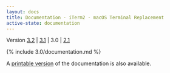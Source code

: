 ```yaml
---
layout: docs
title: Documentation - iTerm2 - macOS Terminal Replacement
active-state: documentation
---
```

<div class="version-selector">
Version <a href="/documentation.html">3.2</a> | <a href="/3.1/documentation.html">3.1</a> | 3.0 | <a href="/documentation/2.1">2.1</a>
</div>

{% include 3.0/documentation.md %}

A <a href="documentation-one-page.html">printable version</a> of the documentation is also available.
